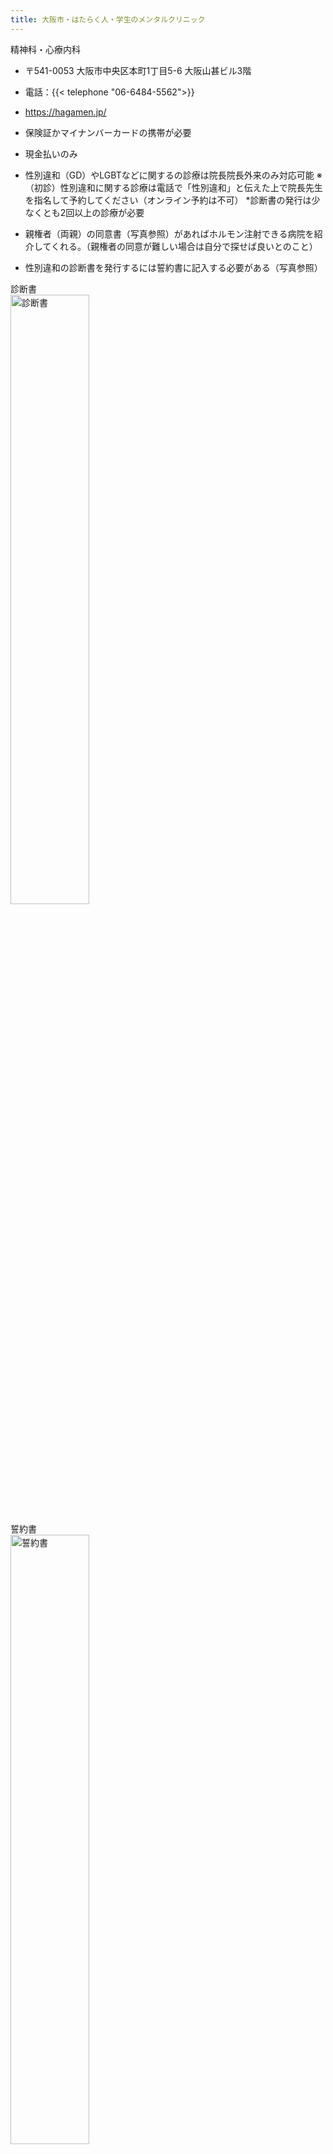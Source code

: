 ```yaml
---
title: 大阪市・はたらく人・学生のメンタルクリニック
---
```


精神科・心療内科

- 〒541-0053 大阪市中央区本町1丁目5-6 大阪山甚ビル3階
- 電話：{{< telephone "06-6484-5562">}}
- <https://hagamen.jp/>

- 保険証かマイナンバーカードの携帯が必要
- 現金払いのみ
- 性別違和（GD）やLGBTなどに関するの診療は院長院長外来のみ対応可能
※（初診）性別違和に関する診療は電話で「性別違和」と伝えた上で院長先生を指名して予約してください（オンライン予約は不可）
*診断書の発行は少なくとも2回以上の診療が必要

- 親権者（両親）の同意書（写真参照）があればホルモン注射できる病院を紹介してくれる。（親権者の同意が難しい場合は自分で探せば良いとのこと）
- 性別違和の診断書を発行するには誓約書に記入する必要がある（写真参照）

診断書</br>
<image src="proof.jpg" alt="診断書" width="50%" height="50%" title="診断書" />

誓約書</br>
<image src="pledge.jpg" alt="誓約書" width="50%" height="50%" title="誓約書" />

同意書</br>
<image src="agreement_form.jpg" alt="同意書" width="50%" height="50%" title="同意書" />
